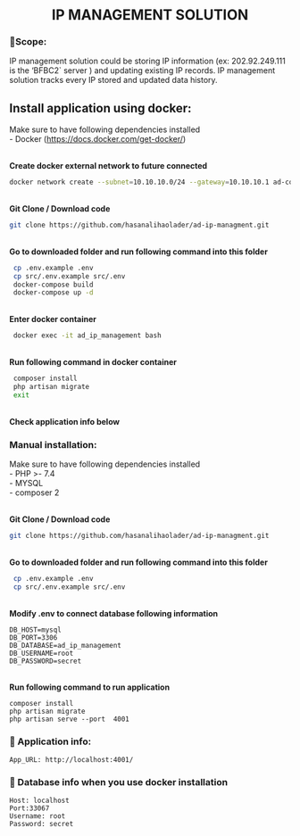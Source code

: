<center style='font-size:25px'>
    <b>IP MANAGEMENT SOLUTION</b>
</center>

### **🔭Scope:**
<p>
IP management solution could be storing IP information (ex: 202.92.249.111 is the ‘BFBC2` server ) and updating existing IP records. IP management solution tracks every IP stored and updated data history.
</p>



## **Install application using docker:**
Make sure to have following dependencies installed <br>
	    - Docker (https://docs.docker.com/get-docker/) <br><br>



<b>Create docker external network to future connected</b>

```bash
docker network create --subnet=10.10.10.0/24 --gateway=10.10.10.1 ad-common-network
```
<br><b>Git Clone / Download code</b>
```bash
git clone https://github.com/hasanalihaolader/ad-ip-managment.git
```
<br><b>Go to downloaded folder and run following command into this folder</b>
```bash
 cp .env.example .env
 cp src/.env.example src/.env
 docker-compose build
 docker-compose up -d
```

<br><b>Enter docker container </b>
```bash
 docker exec -it ad_ip_management bash
```

<br><b>Run following command in docker container </b>
```bash
 composer install
 php artisan migrate
 exit
```

<br><b>Check application info below</b>


### **Manual installation:**
Make sure to have following dependencies installed <br>
	- PHP >- 7.4 <br>
 	- MYSQL <br>
  	- composer 2<br>

<br><b>Git Clone / Download code</b>
```bash
git clone https://github.com/hasanalihaolader/ad-ip-managment.git
```
<br><b>Go to downloaded folder and run following command into this folder</b>
```bash
 cp .env.example .env
 cp src/.env.example src/.env
```
<br><b>Modify .env to connect database following information</b>
```env
DB_HOST=mysql
DB_PORT=3306
DB_DATABASE=ad_ip_management
DB_USERNAME=root
DB_PASSWORD=secret
```
<br><b>Run following command to run application</b>
```env
composer install
php artisan migrate
php artisan serve --port  4001
```
### **🌱 Application info:**
```env
App_URL: http://localhost:4001/
```

### **🌱 Database info when you use docker installation**
```env
Host: localhost
Port:33067
Username: root
Password: secret

```
